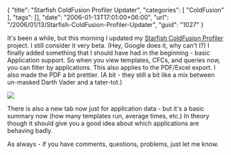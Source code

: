 {
	"title": "Starfish ColdFusion Profiler Updater",
	"categories": [
		"ColdFusion"
	],
	"tags": [],
	"date": "2006-01-13T17:01:00+06:00",
	"url": "/2006/01/13/Starfish-ColdFusion-Profiler-Updater",
	"guid": "1027"
}

It's been a while, but this morning I updated my <a href="http://www.raymondcamden.com/projects/starfish">Starfish ColdFusion Profiler</a> project. I still consider it very beta. (Hey, Google does it, why can't I?) I finally added something that I should have had in the beginning - basic Application support. So when you view templates, CFCs, and queries now, you can filter by applications. This also applies to the PDF/Excel export. I also made the PDF a bit prettier. (A bit - they still a bit like a mix between un-masked Darth Vader and a tater-tot.)

<img src="http://ray.camdenfamily.com/images/starfish_small.jpg">

There is also a new tab now just for application data - but it's a basic summary now (how many templates run, average times, etc.) In theory though it should give you a good idea about which applications are behaving badly. 

As always - if you have comments, questions, problems, just let me know.